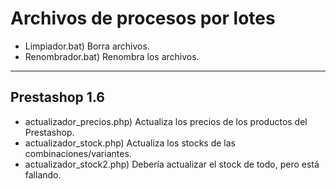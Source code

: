 # Archivos de procesos por lotes
<ul>
    <li>Limpiador.bat) Borra archivos.</li>
    <li>Renombrador.bat) Renombra los archivos.</li>
</ul>
<hr />
<h2>Prestashop 1.6</h2>
<ul>
    <li>actualizador_precios.php) Actualiza los precios de los productos del Prestashop.</li>
    <li>actualizador_stock.php) Actualiza los stocks de las combinaciones/variantes.</li>
    <li>actualizador_stock2.php) Debería actualizar el stock de todo, pero está fallando.</li>
</ul>